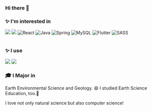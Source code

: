 ### Hi there 👋

<h3>✨ I'm interested in </h3>

<img src="https://img.shields.io/badge/Python-3776ab?style=flat-square&logo=Python&logoColor=white" style="display:inline"/> <img src="https://img.shields.io/badge/JavaScript-ec9f19?style=flat-square&logo=JavaScript&logoColor=white" style="display:inline"/>
![React](https://img.shields.io/badge/React-%2320232a.svg?style=flat-square&logo=react&logoColor=%2361DAFB)
![Java](https://img.shields.io/badge/Java-%233a75b0.svg?style=flat-square&logo=java&logoColor=white)
![Spring](https://img.shields.io/badge/Spring%20Boot-%236DB33F.svg?style=flat-square&logo=spring%20boot&logoColor=white)
![MySQL](https://img.shields.io/badge/MySQL-%233E6E93.svg?style=flat-square&logo=mysql&logoColor=white)
![Flutter](https://img.shields.io/badge/Flutter-%2302569B.svg?style=flat-square&logo=Flutter&logoColor=white)
![SASS](https://img.shields.io/badge/SASS-hotpink.svg?style=flat-square&logo=SASS&logoColor=white)

#
<h3>✨ I use </h3> 

<img src="https://img.shields.io/badge/Visual%20Studio%20Code-0078d7.svg?style=flat-square&logo=visual-studio-code&logoColor=white" style="display:inline"/> <img src="https://img.shields.io/badge/Eclipse-FE7A16.svg?style=flat-square&logo=Eclipse&logoColor=white" style="display:inline"/>

<h3>🎓 I Major in</h3>
Earth Environmental Science and Geology. 😄
I studied Earth Science Education, too.🌝

I love not only natural science but also computer science!

<!--
**merrycoral/merrycoral** is a ✨ _special_ ✨ repository because its `README.md` (this file) appears on your GitHub profile.

Here are some ideas to get you started:

- 🔭 I’m currently working on ...
- 🌱 I’m currently learning ...
- 👯 I’m looking to collaborate on ...
- 🤔 I’m looking for help with ...
- 💬 Ask me about ...
- 📫 How to reach me: ...
- 😄 Pronouns: ...
- ⚡ Fun fact: ...

<img src="https://img.shields.io/badge/Fortran-734f96?style=flat-square&logo=Fortran&logoColor=white"/>
-->
